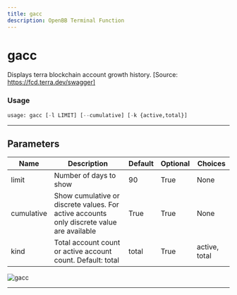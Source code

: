 ```yaml
---
title: gacc
description: OpenBB Terminal Function
---
```


# gacc

Displays terra blockchain account growth history. [Source: https://fcd.terra.dev/swagger]

### Usage

```python
usage: gacc [-l LIMIT] [--cumulative] [-k {active,total}]
```

---

## Parameters

| Name | Description | Default | Optional | Choices |
| ---- | ----------- | ------- | -------- | ------- |
| limit | Number of days to show | 90 | True | None |
| cumulative | Show cumulative or discrete values. For active accounts only discrete value are available | True | True | None |
| kind | Total account count or active account count. Default: total | total | True | active, total |
![gacc](https://user-images.githubusercontent.com/46355364/154051829-8225869b-6ea8-434e-afd6-51b9c81e0ade.png)

---

